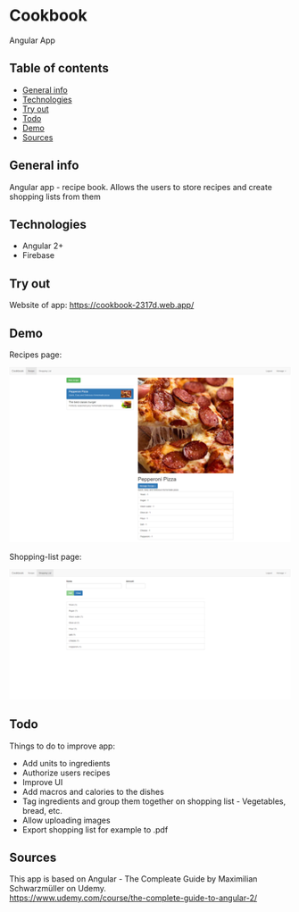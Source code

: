 # Cookbook
Angular App

## Table of contents
* [General info](#general-info)
* [Technologies](#technologies)
* [Try out](#try-out)
* [Todo](#todo)
* [Demo](#demo)
* [Sources](#sources)

## General info

Angular app - recipe book. Allows the users to store recipes and create shopping lists from them

## Technologies
* Angular 2+
* Firebase

## Try out
 Website of app:
 https://cookbook-2317d.web.app/


## Demo
Recipes page:

<p align="center">
  <img src="./demo/recipe.png" />
</p>
  
Shopping-list page:

<p align="center">
  <img src="./demo/shopping-list.png" />
</p>

## Todo

Things to do to improve app:
* Add units to ingredients
* Authorize users recipes
* Improve UI
* Add macros and calories to the dishes
* Tag ingredients and group them together on shopping list - Vegetables, bread, etc.
* Allow uploading images
* Export shopping list for example to .pdf

## Sources
This app is based on Angular - The Compleate Guide by Maximilian Schwarzmüller on Udemy.  
https://www.udemy.com/course/the-complete-guide-to-angular-2/
